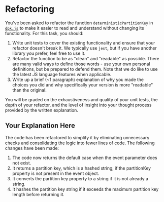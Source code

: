 # Refactoring

You've been asked to refactor the function `deterministicPartitionKey` in [`dpk.js`](dpk.js) to make it easier to read and understand without changing its functionality. For this task, you should:

1. Write unit tests to cover the existing functionality and ensure that your refactor doesn't break it. We typically use `jest`, but if you have another library you prefer, feel free to use it.
2. Refactor the function to be as "clean" and "readable" as possible. There are many valid ways to define those words - use your own personal definitions, but be prepared to defend them. Note that we do like to use the latest JS language features when applicable.
3. Write up a brief (~1 paragraph) explanation of why you made the choices you did and why specifically your version is more "readable" than the original.

You will be graded on the exhaustiveness and quality of your unit tests, the depth of your refactor, and the level of insight into your thought process provided by the written explanation.

## Your Explanation Here
The code has been refactored to simplify it by eliminating unnecessary checks and consolidating the logic into fewer lines of code. The following changes have been made:

1. The code now returns the default case when the event parameter does not exist.
2. It returns a partition key, which is a hashed string, if the partitionKey property is not present in the event object.
3. It converts the partition key property to a string if it is not already a string.
4. It hashes the partition key string if it exceeds the maximum partition key length before returning it.